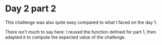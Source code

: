 # Day 2 part 2

This challenge was also quite easy compared to what I faced on the day 1.

There isn't much to say here: I reused the function defined for part 1, then adapted it to compute the expected value of the challenge.
